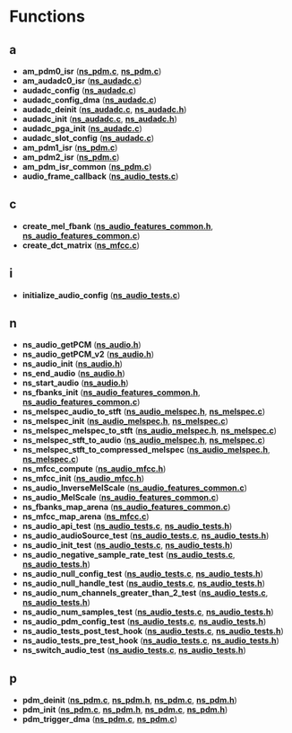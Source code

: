 
# Functions



## a

* **am\_pdm0\_isr** ([**ns\_pdm.c**](apollo3_2ns__pdm_8c.md), [**ns\_pdm.c**](apollo4_2ns__pdm_8c.md))
* **am\_audadc0\_isr** ([**ns\_audadc.c**](ns__audadc_8c.md))
* **audadc\_config** ([**ns\_audadc.c**](ns__audadc_8c.md))
* **audadc\_config\_dma** ([**ns\_audadc.c**](ns__audadc_8c.md))
* **audadc\_deinit** ([**ns\_audadc.c**](ns__audadc_8c.md), [**ns\_audadc.h**](ns__audadc_8h.md))
* **audadc\_init** ([**ns\_audadc.c**](ns__audadc_8c.md), [**ns\_audadc.h**](ns__audadc_8h.md))
* **audadc\_pga\_init** ([**ns\_audadc.c**](ns__audadc_8c.md))
* **audadc\_slot\_config** ([**ns\_audadc.c**](ns__audadc_8c.md))
* **am\_pdm1\_isr** ([**ns\_pdm.c**](apollo4_2ns__pdm_8c.md))
* **am\_pdm2\_isr** ([**ns\_pdm.c**](apollo4_2ns__pdm_8c.md))
* **am\_pdm\_isr\_common** ([**ns\_pdm.c**](apollo4_2ns__pdm_8c.md))
* **audio\_frame\_callback** ([**ns\_audio\_tests.c**](ns__audio__tests_8c.md))


## c

* **create\_mel\_fbank** ([**ns\_audio\_features\_common.h**](ns__audio__features__common_8h.md), [**ns\_audio\_features\_common.c**](ns__audio__features__common_8c.md))
* **create\_dct\_matrix** ([**ns\_mfcc.c**](ns__mfcc_8c.md))


## i

* **initialize\_audio\_config** ([**ns\_audio\_tests.c**](ns__audio__tests_8c.md))


## n

* **ns\_audio\_getPCM** ([**ns\_audio.h**](ns__audio_8h.md))
* **ns\_audio\_getPCM\_v2** ([**ns\_audio.h**](ns__audio_8h.md))
* **ns\_audio\_init** ([**ns\_audio.h**](ns__audio_8h.md))
* **ns\_end\_audio** ([**ns\_audio.h**](ns__audio_8h.md))
* **ns\_start\_audio** ([**ns\_audio.h**](ns__audio_8h.md))
* **ns\_fbanks\_init** ([**ns\_audio\_features\_common.h**](ns__audio__features__common_8h.md), [**ns\_audio\_features\_common.c**](ns__audio__features__common_8c.md))
* **ns\_melspec\_audio\_to\_stft** ([**ns\_audio\_melspec.h**](ns__audio__melspec_8h.md), [**ns\_melspec.c**](ns__melspec_8c.md))
* **ns\_melspec\_init** ([**ns\_audio\_melspec.h**](ns__audio__melspec_8h.md), [**ns\_melspec.c**](ns__melspec_8c.md))
* **ns\_melspec\_melspec\_to\_stft** ([**ns\_audio\_melspec.h**](ns__audio__melspec_8h.md), [**ns\_melspec.c**](ns__melspec_8c.md))
* **ns\_melspec\_stft\_to\_audio** ([**ns\_audio\_melspec.h**](ns__audio__melspec_8h.md), [**ns\_melspec.c**](ns__melspec_8c.md))
* **ns\_melspec\_stft\_to\_compressed\_melspec** ([**ns\_audio\_melspec.h**](ns__audio__melspec_8h.md), [**ns\_melspec.c**](ns__melspec_8c.md))
* **ns\_mfcc\_compute** ([**ns\_audio\_mfcc.h**](ns__audio__mfcc_8h.md))
* **ns\_mfcc\_init** ([**ns\_audio\_mfcc.h**](ns__audio__mfcc_8h.md))
* **ns\_audio\_InverseMelScale** ([**ns\_audio\_features\_common.c**](ns__audio__features__common_8c.md))
* **ns\_audio\_MelScale** ([**ns\_audio\_features\_common.c**](ns__audio__features__common_8c.md))
* **ns\_fbanks\_map\_arena** ([**ns\_audio\_features\_common.c**](ns__audio__features__common_8c.md))
* **ns\_mfcc\_map\_arena** ([**ns\_mfcc.c**](ns__mfcc_8c.md))
* **ns\_audio\_api\_test** ([**ns\_audio\_tests.c**](ns__audio__tests_8c.md), [**ns\_audio\_tests.h**](ns__audio__tests_8h.md))
* **ns\_audio\_audioSource\_test** ([**ns\_audio\_tests.c**](ns__audio__tests_8c.md), [**ns\_audio\_tests.h**](ns__audio__tests_8h.md))
* **ns\_audio\_init\_test** ([**ns\_audio\_tests.c**](ns__audio__tests_8c.md), [**ns\_audio\_tests.h**](ns__audio__tests_8h.md))
* **ns\_audio\_negative\_sample\_rate\_test** ([**ns\_audio\_tests.c**](ns__audio__tests_8c.md), [**ns\_audio\_tests.h**](ns__audio__tests_8h.md))
* **ns\_audio\_null\_config\_test** ([**ns\_audio\_tests.c**](ns__audio__tests_8c.md), [**ns\_audio\_tests.h**](ns__audio__tests_8h.md))
* **ns\_audio\_null\_handle\_test** ([**ns\_audio\_tests.c**](ns__audio__tests_8c.md), [**ns\_audio\_tests.h**](ns__audio__tests_8h.md))
* **ns\_audio\_num\_channels\_greater\_than\_2\_test** ([**ns\_audio\_tests.c**](ns__audio__tests_8c.md), [**ns\_audio\_tests.h**](ns__audio__tests_8h.md))
* **ns\_audio\_num\_samples\_test** ([**ns\_audio\_tests.c**](ns__audio__tests_8c.md), [**ns\_audio\_tests.h**](ns__audio__tests_8h.md))
* **ns\_audio\_pdm\_config\_test** ([**ns\_audio\_tests.c**](ns__audio__tests_8c.md), [**ns\_audio\_tests.h**](ns__audio__tests_8h.md))
* **ns\_audio\_tests\_post\_test\_hook** ([**ns\_audio\_tests.c**](ns__audio__tests_8c.md), [**ns\_audio\_tests.h**](ns__audio__tests_8h.md))
* **ns\_audio\_tests\_pre\_test\_hook** ([**ns\_audio\_tests.c**](ns__audio__tests_8c.md), [**ns\_audio\_tests.h**](ns__audio__tests_8h.md))
* **ns\_switch\_audio\_test** ([**ns\_audio\_tests.c**](ns__audio__tests_8c.md), [**ns\_audio\_tests.h**](ns__audio__tests_8h.md))


## p

* **pdm\_deinit** ([**ns\_pdm.c**](apollo3_2ns__pdm_8c.md), [**ns\_pdm.h**](apollo3_2ns__pdm_8h.md), [**ns\_pdm.c**](apollo4_2ns__pdm_8c.md), [**ns\_pdm.h**](ns__pdm_8h.md))
* **pdm\_init** ([**ns\_pdm.c**](apollo3_2ns__pdm_8c.md), [**ns\_pdm.h**](apollo3_2ns__pdm_8h.md), [**ns\_pdm.c**](apollo4_2ns__pdm_8c.md), [**ns\_pdm.h**](ns__pdm_8h.md))
* **pdm\_trigger\_dma** ([**ns\_pdm.c**](apollo3_2ns__pdm_8c.md), [**ns\_pdm.c**](apollo4_2ns__pdm_8c.md))





